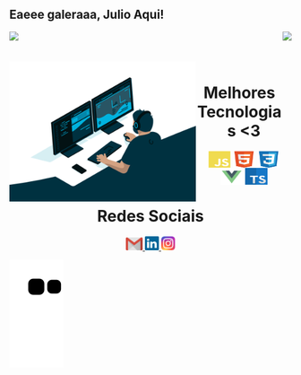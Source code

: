 ## Eaeee galeraaa, Julio Aqui!

<div>
  
  <img  height="150em" src="https://github-readme-stats.vercel.app/api?username=JulioH-dot&show_icons=true&theme=vue-dark&include_all_commits=true&count_private=true"/>
  <img align="right" height="150em" src="https://github-readme-stats.vercel.app/api/top-langs/?username=JulioH-dot&layout=compact&langs_count=16&theme=vue-dark"/>
</div>
<br>

<div  align="center"> 
  <div style="display: inline_block"><br>
    <img align="left" height="250" alt="coding-time" src="code.gif">
    <h1 align="center">Melhores Tecnologias <3</h1>
    <img align="center" height="30" width="40" alt="js-icon"  src="https://raw.githubusercontent.com/devicons/devicon/master/icons/javascript/javascript-plain.svg">
    <img align="center" height="30" width="40" alt="html-icon" src="https://raw.githubusercontent.com/devicons/devicon/master/icons/html5/html5-original.svg">
    <img align="center" height="30" width="40" alt="css-icon" src="https://raw.githubusercontent.com/devicons/devicon/master/icons/css3/css3-original.svg">
    <img align="center" height="30" width="40" alt="css-icon" src="vue-js.svg">
    <img align="center" height="30" width="40" alt="css-icon" src="typescript.svg">
   </div>
    
  
  <h1 align="center">Redes Sociais</h1>
    <a href = "mailto: juliohenrique1909@gmail.com">
      <img width="30" src="gmail.svg">
    </a>
    <a href = "https://www.linkedin.com/in/juliohenriquedossantos/">
      <img width="25" src="linkedin.svg">
    </a>
    <a href = "https://www.instagram.com/slv__henrique/">
      <img width="25" src="instagram.png">
    </a>
</div>
  
![Snake animation](https://github.com/JulioH-dot/JulioH-dot/blob/output/github-contribution-grid-snake.svg)
